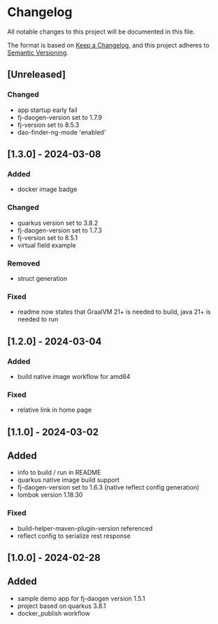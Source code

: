 # Changelog

All notable changes to this project will be documented in this file.

The format is based on [Keep a Changelog](https://keepachangelog.com/en/1.1.0/),
and this project adheres to [Semantic Versioning](https://semver.org/spec/v2.0.0.html).

## [Unreleased]

### Changed

- app startup early fail
- fj-daogen-version set to 1.7.9
- fj-version set to 8.5.3
- dao-finder-ng-mode 'enabled'

## [1.3.0] - 2024-03-08

### Added

- docker image badge

### Changed

- quarkus version set to 3.8.2
- fj-daogen-version set to 1.7.3
- fj-version set to 8.5.1
- virtual field example

### Removed

- struct generation

### Fixed

- readme now states that GraalVM 21+ is needed to build, java 21+ is needed to run 

## [1.2.0] - 2024-03-04

### Added

- build native image workflow for amd64

### Fixed

- relative link in home page

## [1.1.0] - 2024-03-02

## Added

- info to build / run in README
- quarkus native image build support
- fj-daogen-version set to 1.6.3 (native reflect config generation)
- lombok version 1.18.30

### Fixed

- build-helper-maven-plugin-version referenced
- reflect config to serialize rest response

## [1.0.0] - 2024-02-28

## Added

- sample demo app for fj-daogen version 1.5.1
- project based on quarkus 3.8.1
- docker_publish workflow
